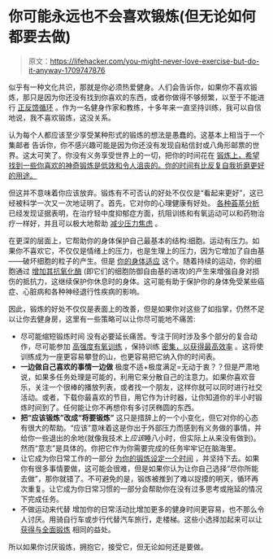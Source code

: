 # 你可能永远也不会喜欢锻炼(但无论如何都要去做)

> 原文：<https://lifehacker.com/you-might-never-love-exercise-but-do-it-anyway-1709747876>

似乎有一种文化共识，那就是你必须热爱健身。人们会告诉你，如果你不喜欢锻炼，那只是因为你还没有找到你喜欢的东西，或者你做得不够频繁，以至于不能进行 [正反馈循环](http://vitals.lifehacker.com/why-eat-less-move-more-is-the-least-helpful-diet-adv-1686146359) 。作为一名健身作家和教练，十多年来一直坚持训练，我可以自信地说，我不喜欢锻炼，这没关系。



认为每个人都应该至少享受某种形式的锻炼的想法是愚蠢的。这基本上相当于一个集邮者 告诉你，你不感兴趣可能是因为你还没有发现自粘信封或八角形邮票的世界。这太可笑了。你没有义务享受世界上的一切，把你的时间花在 [锻炼上，希望找到一些你喜欢的神奇锻炼是低效和令人沮丧的。你的时间有比反复自我折磨更好的用途。](http://vitals.lifehacker.com/stop-workout-jumping-if-it-s-not-broke-don-t-fix-it-1699587640)

但这并不意味着你应该放弃。锻炼有不可否认的好处不仅仅是“看起来更好”，这已经被科学一次又一次地证明了。首先，它对你的心理健康有好处。 [各种荟萃分析](http://www.ncbi.nlm.nih.gov/pubmed/8410742) 已经发现证据表明，在治疗轻中度抑郁症方面，抗阻训练和有氧运动可以和药物治疗一样好，并且可以极大地帮助 [减少压力焦虑](http://lifehacker.com/how-regular-exercise-can-calm-anxiety-682649242) 。

在更深的层面上，它帮助你的身体保护自己最基本的结构:细胞。运动有压力。如果你不喜欢它，不仅仅是情绪上的压力，也是生理上的压力，因为它增加了自由基——破坏细胞的粒子的产生。但是 [你的身体适应](https://evidencemag.com/exercise-oxidative-stress/) 这个。随着持续的运动，你的细胞通过 [增加其抗氧化酶](http://www.iub.edu/~k662/articles/athero/oxidative%20stress%20vollard%202005.pdf) (即它们的细胞防御自由基的进攻)的产生来增强自身对损伤的抵抗力，这继续保护你休息时的身体。这可能有助于保护你的身体免受某些癌症、心脏病和各种神经退行性疾病的影响。

因此，锻炼的好处不仅仅是表面上的改善，但是如果你对这些了如指掌，仍然不足以让你去健身房，这里有一些策略可以让你尽可能地不痛苦:

*   尽可能缩短锻炼时间
    没有必要延长痛苦。专注于同时涉及多个部分的复合动作，尽可能参加 [高强度有氧训练](http://vitals.lifehacker.com/heres-the-most-effective-cardio-workout-you-can-do-in-1-1697917072) ，保持训练 [密集，以获得最高效率](http://vitals.lifehacker.com/work-out-more-with-less-time-1708643859) 。这将使训练成为一座更容易攀登的山，也更容易把它纳入你的时间表。
*   **一边做自己喜欢的事情一边做**
    极度不适+极度满足=无动于衷？？但是严肃地说，如果多任务处理是可能的，利用它来分散自己的注意力。如果你喜欢音乐，关注一个很棒的播放列表，或者找一个朋友，这样你就可以同时进行社交活动。或者，下载你最喜欢的节目，用它作为计时器，让你知道你的半小时锻炼时间到了。任何能让你不再想你有多讨厌椭圆的东西。
*   **把“应该锻炼”改成“将要锻炼”**
    这只是措辞上的一个小变化，但它对你的心态有很大的帮助。“应该”意味着这是你出于外部压力而感到有义务做的事情，并给你一些退出的余地(就像我技术上*应该*睡八小时，但实际上从来没有做到)。然而“意志”是具体的。你把它作为你需要完成的任务牢牢记在脑海里。
*   让它成为你日常工作的一部分
    [为你的锻炼设定一个时间](http://lifehacker.com/how-to-motivate-yourself-into-an-exercise-routine-youll-5950484) ，并坚持下去。如果你有很多事情要做，这可能会很难，但是如果你认为让你自己选择“尽你所能去做”，那你就错了。不可避免的是，锻炼被推到了难以捉摸的明天，循环再次重复。让它成为你日常习惯的一部分会帮助你在没有过多思考或拖延的情况下完成任务。
*   不做运动来代替
    增加你的日常活动比增加更多的健身时间更容易，也不那么令人讨厌。用骑自行车或步行代替汽车旅行，走楼梯。这些小选择加起来可以让 [获得与全面锻炼](http://lifehacker.com/when-short-bouts-of-exercise-are-better-than-one-long-o-718077174) 相同的益处。

所以如果你讨厌锻炼，拥抱它，接受它，但无论如何还是要做。
